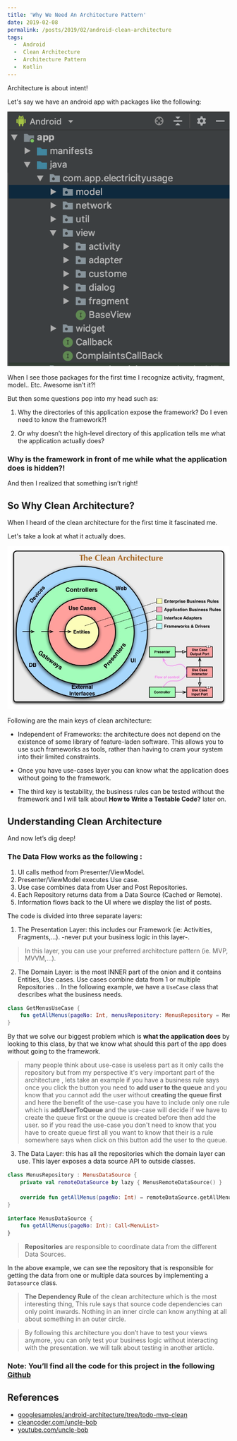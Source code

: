 ```yaml
---
title: 'Why We Need An Architecture Pattern'
date: 2019-02-08
permalink: /posts/2019/02/android-clean-architecture
tags:
  -  Android
  -  Clean Architecture
  -  Architecture Pattern
  -  Kotlin
---
```

Architecture is about intent!

Let's say we have an android app with packages like the following: 


![no architecture image](/images/no_architecture.png)

When I see those packages for the first time I recognize activity, fragment, model.. Etc. Awesome isn’t it?!

But then some questions pop into my head such as:

1. Why the directories of this application expose the framework? Do I even need to know the framework?!

2.  Or why doesn’t the high-level directory of this application tells me what the application actually does?

### Why is the framework in front of me while what the application does is hidden?!
And then I realized that something isn’t right!

## So Why Clean Architecture?

When I heard of the clean architecture for the first time it fascinated me. 

Let's take a look at what it actually does.

![clean architecture image](/images/clean_architecture.jpg)

Following are the main keys of clean architecture:

* Independent of Frameworks: the architecture does not depend on the existence of some library of feature-laden software. This allows you to use such frameworks as tools, rather than having to cram your system into their limited constraints.

* Once you have use-cases layer you can know what the application does without going to the framework. 

* The third key is testability, the business rules can be tested without the framework and I will talk about **How to Write a Testable Code?** later on.


## Understanding Clean Architecture
And now let’s dig deep! 
### The Data Flow works as the following :
1. UI calls method from Presenter/ViewModel.
2. Presenter/ViewModel executes Use case.
3. Use case combines data from User and Post Repositories.
4. Each Repository returns data from a Data Source (Cached or Remote).
5. Information flows back to the UI where we display the list of posts.


The code is divided into three separate layers:

1. The Presentation Layer: this includes our Framework (ie: Activities, Fragments,...). -never put your business logic in this layer-.

> In this layer, you can use your preferred architecture pattern (ie. MVP, MVVM,...).

2. The Domain Layer: is the most INNER part of the onion and it contains Entities, Use cases. Use cases combine data from 1 or multiple Repositories .. In the following example, we have a ```UseCase``` class that describes what the business needs.
``` kotlin
class GetMenusUseCase {
    fun getAllMenus(pageNo: Int, menusRepository: MenusRepository = MenusRepository()) = menusRepository.getAllMenus(pageNo)
}
```
By that we solve our biggest problem which is **what the application does** by looking to this class, by that we know what should this part of the app does without going to the framework.

> many people think about use-case is useless part as it only calls the repository but from my perspective it's very important part of the architecture , lets take an example if you have a business rule says once you click the button you need to **add user to the queue** and you know that you cannot add the user without **creating the queue first** and here the benefit of the use-case you have to include only one rule which is **addUserToQueue** and the use-case will decide if we have to create the queue first or the queue is created before then add the user. so if you read the use-case you don't need to know that you have to create queue first all you want to know that their is a rule somewhere says when click on this button add the user to the queue.

3. The Data Layer: this has all the repositories which the domain layer can use. This layer exposes a data source API to outside classes.
``` kotlin
class MenusRepository : MenusDataSource {
    private val remoteDataSource by lazy { MenusRemoteDataSource() }

    override fun getAllMenus(pageNo: Int) = remoteDataSource.getAllMenus(pageNo)
}
```
``` kotlin
interface MenusDataSource {
    fun getAllMenus(pageNo: Int): Call<MenuList>
}
```
> **Repositories** are responsible to coordinate data from the different Data Sources.

In the above example, we can see the repository that is responsible for getting the data from one or multiple data sources by implementing a ```Datasource``` class.

> **The Dependency Rule** of the clean architecture which is the most interesting thing,
> This rule says that source code dependencies can only point inwards. Nothing in an inner circle can know anything at all about something in an outer circle.

> By following this architecture you don’t have to test your views anymore, you can only test your business logic without interacting with the presentation. we will talk about testing in another article.

### Note: You’ll find all the code for this project in the following [Github](https://github.com/muhammadFawzy/menus-app-architecture/tree/mvvm-clean)

## References

* [googlesamples/android-architecture/tree/todo-mvp-clean](https://github.com/googlesamples/android-architecture/tree/todo-mvp-clean)
* [cleancoder.com/uncle-bob](http://blog.cleancoder.com/uncle-bob/2012/08/13/the-clean-architecture.html)
* [youtube.com/uncle-bob](https://www.youtube.com/watch?v=o_TH-Y78tt4&t=996s)


